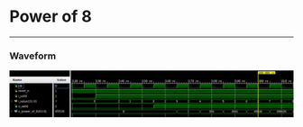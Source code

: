 # Power of 8


---
### Waveform
![](https://github.com/genie-earth/Verilog_HDL/blob/main/5_power_of_8/waveform.jpg)
